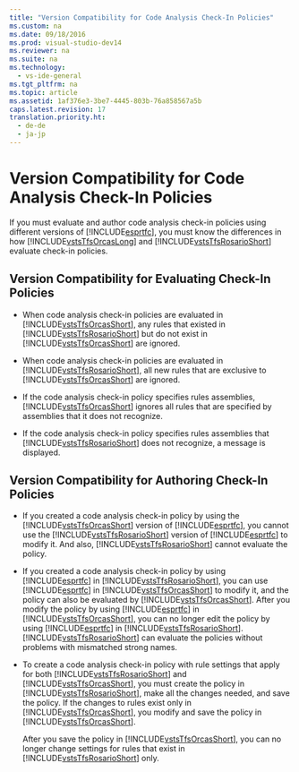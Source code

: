 ```yaml
---
title: "Version Compatibility for Code Analysis Check-In Policies"
ms.custom: na
ms.date: 09/18/2016
ms.prod: visual-studio-dev14
ms.reviewer: na
ms.suite: na
ms.technology: 
  - vs-ide-general
ms.tgt_pltfrm: na
ms.topic: article
ms.assetid: 1af376e3-3be7-4445-803b-76a858567a5b
caps.latest.revision: 17
translation.priority.ht: 
  - de-de
  - ja-jp
---
```

# Version Compatibility for Code Analysis Check-In Policies
If you must evaluate and author code analysis check-in policies using different versions of [!INCLUDE[esprtfc](../vs140/includes/esprtfc_md.md)], you must know the differences in how [!INCLUDE[vstsTfsOrcasLong](../vs140/includes/vstsTfsOrcasLong_md.md)] and [!INCLUDE[vstsTfsRosarioShort](../vs140/includes/vstsTfsRosarioShort_md.md)] evaluate check-in policies.  
  
## Version Compatibility for Evaluating Check-In Policies  
  
-   When code analysis check-in policies are evaluated in [!INCLUDE[vstsTfsOrcasShort](../vs140/includes/vstsTfsOrcasShort_md.md)], any rules that existed in [!INCLUDE[vstsTfsRosarioShort](../vs140/includes/vstsTfsRosarioShort_md.md)] but do not exist in [!INCLUDE[vstsTfsOrcasShort](../vs140/includes/vstsTfsOrcasShort_md.md)] are ignored.  
  
-   When code analysis check-in policies are evaluated in [!INCLUDE[vstsTfsRosarioShort](../vs140/includes/vstsTfsRosarioShort_md.md)], all new rules that are exclusive to [!INCLUDE[vstsTfsOrcasShort](../vs140/includes/vstsTfsOrcasShort_md.md)] are ignored.  
  
-   If the code analysis check-in policy specifies rules assemblies, [!INCLUDE[vstsTfsOrcasShort](../vs140/includes/vstsTfsOrcasShort_md.md)] ignores all rules that are specified by assemblies that it does not recognize.  
  
-   If the code analysis check-in policy specifies rules assemblies that [!INCLUDE[vstsTfsRosarioShort](../vs140/includes/vstsTfsRosarioShort_md.md)] does not recognize, a message is displayed.  
  
## Version Compatibility for Authoring Check-In Policies  
  
-   If you created a code analysis check-in policy by using the [!INCLUDE[vstsTfsOrcasShort](../vs140/includes/vstsTfsOrcasShort_md.md)] version of [!INCLUDE[esprtfc](../vs140/includes/esprtfc_md.md)], you cannot use the [!INCLUDE[vstsTfsRosarioShort](../vs140/includes/vstsTfsRosarioShort_md.md)] version of [!INCLUDE[esprtfc](../vs140/includes/esprtfc_md.md)] to modify it. And also, [!INCLUDE[vstsTfsRosarioShort](../vs140/includes/vstsTfsRosarioShort_md.md)] cannot evaluate the policy.  
  
-   If you created a code analysis check-in policy by using [!INCLUDE[esprtfc](../vs140/includes/esprtfc_md.md)] in [!INCLUDE[vstsTfsRosarioShort](../vs140/includes/vstsTfsRosarioShort_md.md)], you can use [!INCLUDE[esprtfc](../vs140/includes/esprtfc_md.md)] in [!INCLUDE[vstsTfsOrcasShort](../vs140/includes/vstsTfsOrcasShort_md.md)] to modify it, and the policy can also be evaluated by [!INCLUDE[vstsTfsOrcasShort](../vs140/includes/vstsTfsOrcasShort_md.md)]. After you modify the policy by using [!INCLUDE[esprtfc](../vs140/includes/esprtfc_md.md)] in [!INCLUDE[vstsTfsOrcasShort](../vs140/includes/vstsTfsOrcasShort_md.md)], you can no longer edit the policy by using [!INCLUDE[esprtfc](../vs140/includes/esprtfc_md.md)] in [!INCLUDE[vstsTfsRosarioShort](../vs140/includes/vstsTfsRosarioShort_md.md)]. [!INCLUDE[vstsTfsRosarioShort](../vs140/includes/vstsTfsRosarioShort_md.md)] can evaluate the policies without problems with mismatched strong names.  
  
-   To create a code analysis check-in policy with rule settings that apply for both [!INCLUDE[vstsTfsRosarioShort](../vs140/includes/vstsTfsRosarioShort_md.md)] and [!INCLUDE[vstsTfsOrcasShort](../vs140/includes/vstsTfsOrcasShort_md.md)], you must create the policy in [!INCLUDE[vstsTfsRosarioShort](../vs140/includes/vstsTfsRosarioShort_md.md)], make all the changes needed, and save the policy. If the changes to rules exist only in [!INCLUDE[vstsTfsOrcasShort](../vs140/includes/vstsTfsOrcasShort_md.md)], you modify and save the policy in [!INCLUDE[vstsTfsOrcasShort](../vs140/includes/vstsTfsOrcasShort_md.md)].  
  
     After you save the policy in [!INCLUDE[vstsTfsOrcasShort](../vs140/includes/vstsTfsOrcasShort_md.md)], you can no longer change settings for rules that exist in [!INCLUDE[vstsTfsRosarioShort](../vs140/includes/vstsTfsRosarioShort_md.md)] only.